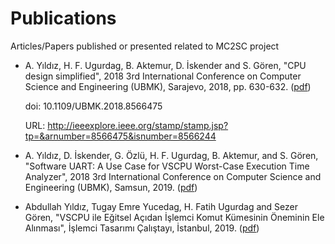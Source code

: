 # Publications
Articles/Papers published or presented related to MC2SC project

- A. Yıldız, H. F. Ugurdag, B. Aktemur, D. İskender and S. Gören, "CPU design simplified", 2018 3rd International Conference on Computer Science and Engineering (UBMK), Sarajevo, 2018, pp. 630-632. ([pdf](doc/08566475.pdf))

  doi: 10.1109/UBMK.2018.8566475
  
  URL: http://ieeexplore.ieee.org/stamp/stamp.jsp?tp=&arnumber=8566475&isnumber=8566244

- A. Yıldız, D. İskender, G. Özlü, H. F. Ugurdag, B. Aktemur, and S. Gören, "Software UART: A Use Case for VSCPU Worst-Case Execution Time Analyzer", 2018 3rd International Conference on Computer Science and Engineering (UBMK), Samsun, 2019. ([pdf](doc/UBMK_19.pdf))

- Abdullah Yıldız, Tugay Emre Yucedag, H. Fatih Ugurdag and Sezer Gören, "VSCPU ile Eğitsel Açıdan İşlemci Komut Kümesinin Öneminin Ele Alınması", İşlemci Tasarımı Çalıştayı, İstanbul, 2019. ([pdf](doc/ITC_19.pdf))
